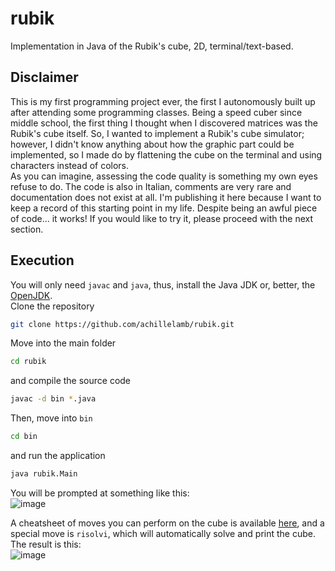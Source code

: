 # rubik
Implementation in Java of the Rubik's cube, 2D, terminal/text-based.

## Disclaimer
This is my first programming project ever, the first I autonomously built up after attending some programming classes. Being a speed cuber since middle school, the first thing I thought when I discovered matrices was the Rubik's cube itself. So, I wanted to implement a Rubik's cube simulator; however, I didn't know anything about how the graphic part could be implemented, so I made do by flattening the cube on the terminal and using characters instead of colors.  
As you can imagine, assessing the code quality is something my own eyes refuse to do. The code is also in Italian, comments are very rare and documentation does not exist at all. I'm publishing it here because I want to keep a record of this starting point in my life. Despite being an awful piece of code... it works! If you would like to try it, please proceed with the next section.

## Execution
You will only need `javac` and `java`, thus, install the Java JDK or, better, the [OpenJDK](https://openjdk.org/).  
Clone the repository
```sh
git clone https://github.com/achillelamb/rubik.git
```
Move into the main folder 
```sh
cd rubik
```
and compile the source code
```sh
javac -d bin *.java
```
Then, move into `bin`
```sh
cd bin
```
and run the application
```sh
java rubik.Main
```
You will be prompted at something like this:  
![image](https://github.com/achillelamb/rubik/assets/58937437/fb989666-1722-4232-97a8-c6db3ce71ed6)  
  
A cheatsheet of moves you can perform on the cube is available [here](https://jperm.net/3x3/moves), and a special move is `risolvi`, which will automatically solve and print the cube. The result is this:  
![image](https://github.com/achillelamb/rubik/assets/58937437/9c2e4b7e-195e-4730-8d98-72c201452cb0)

